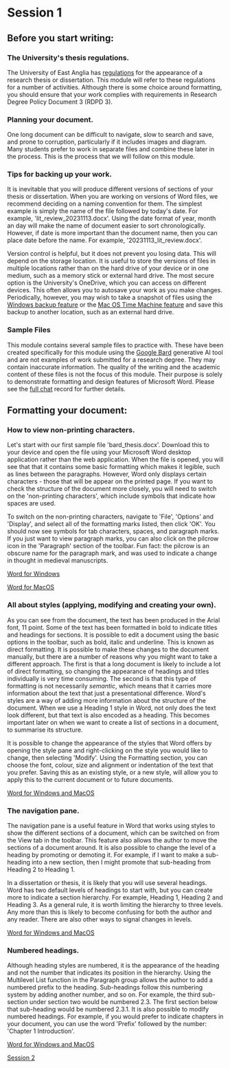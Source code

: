 # Session 1

## Before you start writing:
### The University's thesis regulations.
The University of East Anglia has [regulations](https://my.uea.ac.uk/divisions/research-and-innovation/postgraduate-research/regulations/rdpd-3-submission-and-presentation-of-theses) for the appearance of a research thesis or dissertation. This module will refer to these regulations for a number of activities. Although there is some choice around formatting, you should ensure that your work complies with requirements in Research Degree Policy Document 3 (RDPD 3).

### Planning your document.
One long document can be difficult to navigate, slow to search and save, and prone to corruption, particularly if it includes images and diagram. Many students prefer to work in separate files and combine these later in the process. This is the process that we will follow on this module.

### Tips for backing up your work.
It is inevitable that you will produce different versions of sections of your thesis or dissertation. When you are working on versions of Word files, we recommend deciding on a naming convention for them. The simplest example is simply the name of the file followed by today's date. For example, 'lit_review_20231113.docx'. Using the date format of year, month an day will make the name of document easier to sort chronologically. However, if date is more important than the document name, then you can place date before the name. For example, '20231113_lit_review.docx'.

Version control is helpful, but it does not prevent you losing data. This will depend on the storage location. It is useful to store the versions of files in multiple locations rather than on the hard drive of your device or in one medium, such as a memory stick or external hard drive. The most secure option is the University's OneDrive, which you can access on different devices. This often allows you to autosave your work as you make changes. Periodically, however, you may wish to take a snapshot of files using the [Windows backup feature](https://support.microsoft.com/en-us/windows/back-up-your-windows-pc-87a81f8a-78fa-456e-b521-ac0560e32338) or the [Mac OS Time Machine feature](https://support.apple.com/en-gb/HT201250) and save this backup to another location, such as an external hard drive.

### Sample Files
This module contains several sample files to practice with. These have been created specifically for this module using the [Google Bard](https://bard.google.com/chat) generative AI tool and are not examples of work submitted for a research degree. They may contain inaccurate information. The quality of the writing and the academic content of these files is not the focus of this module. Their purpose is solely to demonstrate formatting and design features of Microsoft Word. Please see the [full chat](https://g.co/bard/share/c218366e80a2) record for further details.

## Formatting your document:
### How to view non-printing characters.
Let's start with our first sample file 'bard_thesis.docx'. Download this to your device and open the file using your Microsoft Word desktop application rather than the web application. When the file is opened, you will see that that it contains some basic formatting which makes it legible, such as lines between the paragraphs. However, Word only displays certain characters - those that will be appear on the printed page. If you want to check the structure of the document more closely, you will need to switch on the 'non-printing characters', which include symbols that indicate how spaces are used.

To switch on the non-printing characters, navigate to 'File', 'Options' and 'Display', and select all of the formatting marks listed, then click 'OK'. You should now see symbols for tab characters, spaces, and paragraph marks. If you just want to view paragraph marks, you can also click on the pilcrow icon in the 'Paragraph' section of the toolbar. Fun fact: the pilcrow is an obscure name for the paragraph mark, and was used to indicate a change in thought in medieval manuscripts.

[Word for Windows](https://support.microsoft.com/en-au/office/show-or-hide-tab-marks-in-word-84a53213-5d02-404a-b022-09cae1a3958b)

[Word for MacOS](https://support.microsoft.com/en-au/office/show-or-hide-tab-marks-in-word-84a53213-5d02-404a-b022-09cae1a3958b#ID0EBBD=macOS)


### All about styles (applying, modifying and creating your own).
As you can see from the document, the text has been produced in the Arial font, 11 point. Some of the text has been formatted in bold to indicate titles and headings for sections. It is possible to edit a document using the basic options in the toolbar, such as bold, italic and underline. This is known as direct formatting. It is possible to make these changes to the document manually, but there are a number of reasons why you might want to take a different approach. The first is that a long document is likely to include a lot of direct formatting, so changing the appearance of headings and titles individually is very time consuming. The second is that this type of formatting is not necessarily _semantic_, which means that it carries more information about the text that just a presentational difference. Word's styles are a way of adding more information about the structure of the document. When we use a Heading 1 style in Word, not only does the text look different, but that text is also encoded as a heading. This becomes important later on when we want to create a list of sections in a document, to summarise its structure.

It is possible to change the appearance of the styles that Word offers by opening the style pane and right-clicking on the style you would like to change, then selecting 'Modify'. Using the Formatting section, you can choose the font, colour, size and alignment or indentation of the text that you prefer. Saving this as an existing style, or a new style, will allow you to apply this to the current document or to future documents.

[Word for Windows and MacOS](https://support.microsoft.com/en-us/office/customize-or-create-new-styles-d38d6e47-f6fc-48eb-a607-1eb120dec563)

### The navigation pane.
The navigation pane is a useful feature in Word that works using styles to show the different sections of a document, which can be switched on from the View tab in the toolbar. This feature also allows the author to move the sections of a document around. It is also possible to change the level of a heading by promoting or demoting it. For example, if I want to make a sub-heading into a new section, then I might promote that sub-heading from Heading 2 to Heading 1.

In a dissertation or thesis, it is likely that you will use several headings. Word has two default levels of headings to start with, but you can create more to indicate a section hierarchy. For example, Heading 1, Heading 2 and Heading 3. As a general rule, it is worth limiting the hierarchy to three levels. Any more than this is likely to become confusing for both the author and any reader. There are also other ways to signal changes in levels.

[Word for Windows and MacOS](https://support.microsoft.com/en-us/office/use-the-navigation-pane-in-word-394787be-bca7-459b-894e-3f8511515e55)

### Numbered headings.
Although heading styles are numbered, it is the appearance of the heading and not the number that indicates its position in the hierarchy. Using the Multilevel List function in the Paragraph group allows the author to add a numbered prefix to the heading. Sub-headings follow this numbering system by adding another number, and so on. For example, the third sub-section under section two would be numbered 2.3. The first section below that sub-heading would be numbered 2.3.1. It is also possible to modify numbered headings. For example, if you would prefer to indicate chapters in your document, you can use the word 'Prefix' followed by the number: 'Chapter 1 Introduction'.

[Word for Windows and MacOS](https://support.microsoft.com/en-us/office/number-your-headings-ce24e028-4cb4-4d4a-bf25-fb2c61fc6585)

[Session 2](https://github.com/matthewsillence/ptduw/blob/main/session_02.md)
